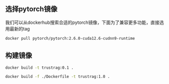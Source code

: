 ##  选择pytorch镜像

我们可以从dockerhub搜索合适的pytorch镜像，下面为了兼容更多功能，直接选用最新的tag
```bash
docker pull pytorch/pytorch:2.6.0-cuda12.6-cudnn9-runtime
```

## 构建镜像

```bash
docker build -t trustrag:0.1 .
```

```bash
docker build -f ./Dockerfile -t trustrag:1.0 .
```

